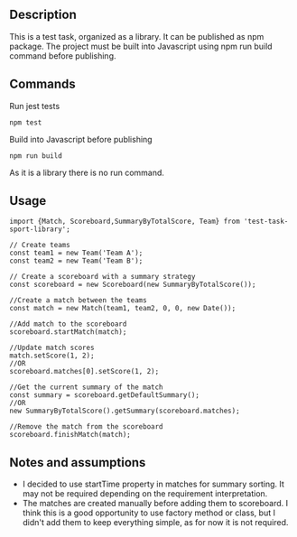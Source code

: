 ## Description

This is a test task, organized as a library. It can be published as
npm package. The project must be built into Javascript using npm run build command before publishing.

## Commands

Run jest tests

```
npm test
```

Build into Javascript before publishing

```
npm run build
```

As it is a library there is no run command.

## Usage

```
import {Match, Scoreboard,SummaryByTotalScore, Team} from 'test-task-sport-library';

// Create teams
const team1 = new Team('Team A');
const team2 = new Team('Team B');

// Create a scoreboard with a summary strategy
const scoreboard = new Scoreboard(new SummaryByTotalScore());

//Create a match between the teams
const match = new Match(team1, team2, 0, 0, new Date());

//Add match to the scoreboard
scoreboard.startMatch(match);

//Update match scores
match.setScore(1, 2);
//OR
scoreboard.matches[0].setScore(1, 2);

//Get the current summary of the match
const summary = scoreboard.getDefaultSummary();
//OR
new SummaryByTotalScore().getSummary(scoreboard.matches);

//Remove the match from the scoreboard
scoreboard.finishMatch(match);

```

## Notes and assumptions

- I decided to use startTime property in matches for summary sorting. It may not be required depending on the requirement interpretation.
- The matches are created manually before adding them to scoreboard. I think this is a good opportunity to use factory method or class, but I didn't add them to keep everything simple, as for now it is not required.
